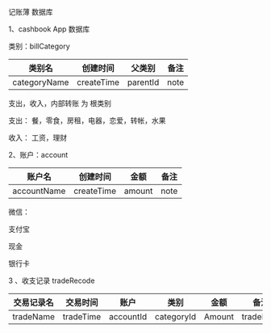 记账薄 数据库

1、cashbook App 数据库

类别：billCategory

|    类别名    |  创建时间  |  父类别  | 备注 |
| :----------: | :--------: | :------: | ---- |
| categoryName | createTime | parentId | note |

支出，收入，内部转账    为 根类别

支出： 餐，零食，房租，电器，恋爱，转帐，水果

收入： 工资，理财



2、账户：account

|   账户名    |  创建时间  |  金额  | 备注 |
| :---------: | :--------: | :----: | ---- |
| accountName | createTime | amount | note |

微信：

支付宝

现金

银行卡




3 、收支记录 tradeRecode
    


| 交易记录名 | 交易时间  |   账户    |    类别    |  金额  |   备注    |   交易对象   |
| :--------: | :-------: | :-------: | :--------: | :----: | :-------: | :----------: |
| tradeName  | tradeTime | accountId | categoryId | Amount | tradeNote | tradeAccount |



























